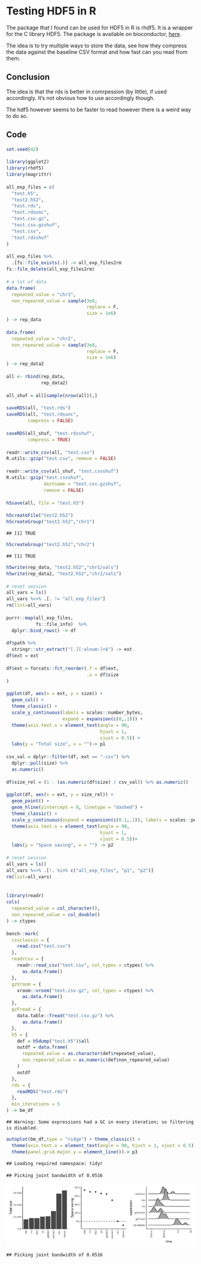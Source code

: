 
# Testing HDF5 in R

The package that I found can be used for HDF5 in R is rhdf5. It is a
wrapper for the C library HDF5. The package is available on
bioconductor,
[here](https://www.bioconductor.org/packages/devel/bioc/vignettes/rhdf5/inst/doc/rhdf5.html).

The idea is to try multiple ways to store the data, see how they
compress the data against the baseline CSV format and how fast can you
read from them.

## Conclusion

The idea is that the rds is better in comrpession (by little), if used
accordingly. It’s not obvious how to use accordingly though.

The hdf5 however seems to be faster to read however there is a weird way
to do so.

## Code

``` r
set.seed(42)

library(ggplot2)
library(rhdf5)
library(magrittr)

all_exp_files = c(
  "test.h5",
  "test2.h52",
  "test.rds",
  "test.rdsunc",
  "test.csv.gz",
  "test.csv.gzshuf",
  "test.csv",
  "test.rdsshuf"
)

all_exp_files %>% 
  .[fs::file_exists(.)] -> all_exp_files2rm
fs::file_delete(all_exp_files2rm)

# a lot of data
data.frame(
  repeated_value = "chr1",
  non_repeared_value = sample(3e8,
                              replace = F,
                              size = 1e6)
) -> rep_data

data.frame(
  repeated_value = "chr2",
  non_repeared_value = sample(3e8,
                              replace = F,
                              size = 1e6)
) -> rep_data2

all <- rbind(rep_data, 
             rep_data2)

all_shuf = all[sample(nrow(all)),]

saveRDS(all, "test.rds")
saveRDS(all, "test.rdsunc",
        compress = FALSE)

saveRDS(all_shuf, "test.rdsshuf",
        compress = TRUE)

readr::write_csv(all, "test.csv")
R.utils::gzip("test.csv", remove = FALSE)

readr::write_csv(all_shuf, "test.csvshuf")
R.utils::gzip("test.csvshuf",
              destname = "test.csv.gzshuf",
              remove = FALSE)

h5save(all, file = "test.h5")

h5createFile("test2.h52")
h5createGroup("test2.h52","chr1")
```

    ## [1] TRUE

``` r
h5createGroup("test2.h52","chr2")
```

    ## [1] TRUE

``` r
h5write(rep_data, "test2.h52","chr1/vals")
h5write(rep_data2, "test2.h52","chr2/vals")

# reset session
all_vars = ls()
all_vars %<>% .[. != "all_exp_files"] 
rm(list=all_vars)

purrr::map(all_exp_files, 
           fs::file_info)  %>%
  dplyr::bind_rows() -> df

df$path %>% 
  stringr::str_extract("[.][:alnum:]+$") -> ext
df$ext = ext

df$ext = forcats::fct_reorder(.f = df$ext,
                              .x = df$size
)

ggplot(df, aes(x = ext, y = size)) + 
  geom_col() +
  theme_classic() + 
  scale_y_continuous(labels = scales::number_bytes,
                     expand = expansion(c(0,.1))) +
  theme(axis.text.x = element_text(angle = 90,
                                   hjust = 1,
                                   vjust = 0.5)) +
  labs(y = "Total size", x = "")-> p1

csv_val = dplyr::filter(df, ext == ".csv") %>% 
  dplyr::pull(size) %>% 
  as.numeric()

df$size_rel = (1 - (as.numeric(df$size) / csv_val)) %>% as.numeric()

ggplot(df, aes(x = ext, y = size_rel)) + 
  geom_point() +
  geom_hline(yintercept = 0, linetype = "dashed") + 
  theme_classic() + 
  scale_y_continuous(expand = expansion(c(0.1,.1)), labels = scales::percent) +
  theme(axis.text.x = element_text(angle = 90,
                                   hjust = 1,
                                   vjust = 0.5))+
  labs(y = "Space saving", x = "") -> p2

# reset session
all_vars = ls()
all_vars %<>% .[!. %in% c("all_exp_files", "p1", "p2")] 
rm(list=all_vars)


library(readr)
cols(
  repeated_value = col_character(),
  non_repeared_value = col_double()
) -> ctypes

bench::mark(
  csvclassic = {
    read.csv("test.csv") 
  },
  readrcsv = {
    readr::read_csv("test.csv", col_types = ctypes) %>% 
      as.data.frame()
  },
  gzVroom = {
    vroom::vroom("test.csv.gz", col_types = ctypes) %>% 
      as.data.frame()
  },
  gzFread = {
    data.table::fread("test.csv.gz") %>% 
      as.data.frame()
  },
  h5 = {
    def = h5dump("test.h5")$all
    outdf = data.frame(
      repeated_value = as.character(def$repeated_value),
      non_repeared_value = as.numeric(def$non_repeared_value)
    )
    outdf
  },
  rds = {
    readRDS("test.rds")
  },
  min_iterations = 5
) -> bm_df
```

    ## Warning: Some expressions had a GC in every iteration; so filtering is disabled.

``` r
autoplot(bm_df,type = "ridge") + theme_classic() +
  theme(axis.text.x = element_text(angle = 90, hjust = 1, vjust = 0.5)) + 
  theme(panel.grid.major.y = element_line())-> p3
```

    ## Loading required namespace: tidyr

    ## Picking joint bandwidth of 0.0516

<img src="README_files/figure-gfm/unnamed-chunk-2-1.png" style="display: block; margin: auto;" />

    ## Picking joint bandwidth of 0.0516
